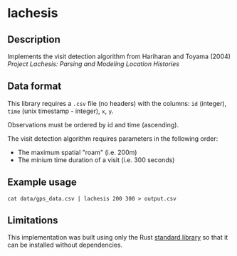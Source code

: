 # lachesis

## Description

Implements the visit detection algorithm from Hariharan and Toyama (2004) *Project Lachesis: Parsing and Modeling Location Histories*

## Data format

This library requires a `.csv` file (no headers) with the columns: `id` (integer), `time` (unix timestamp - integer), `x`, `y`.

Observations must be ordered by id and time (ascending).

The visit detection algorithm requires parameters in the following order:
- The maximum spatial "roam" (i.e. 200m)
- The minium time duration of a visit (i.e. 300 seconds)

## Example usage

``` {shell}
cat data/gps_data.csv | lachesis 200 300 > output.csv
```

## Limitations

This implementation was built using only the Rust [standard library](https://doc.rust-lang.org/std/) so that it can be installed without dependencies. 
